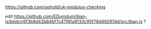 https://github.com/uphold/uk-modulus-checking

edit https://github.com/EDumdum/iban-js/blob/c6f3b8d42b84bf7c47f6fa9133c95f79d49297dd/src/iban.js ?
